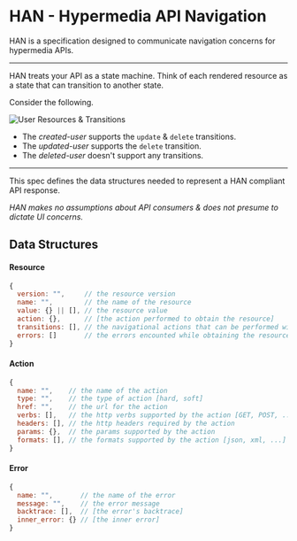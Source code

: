 # HAN - Hypermedia API Navigation

HAN is a specification designed to communicate navigation concerns for hypermedia APIs.

---

HAN treats your API as a state machine.
Think of each rendered resource as a state that can transition to another state.

Consider the following.

![User Resources & Transitions](https://raw2.github.com/hopsoft/han/master/user-example.png)

* The *created-user* supports the `update` & `delete` transitions.
* The *updated-user* supports the `delete` transition.
* The *deleted-user* doesn't support any transitions.

---

This spec defines the data structures needed to represent a HAN compliant API response.

*HAN makes no assumptions about API consumers & does not presume to dictate UI concerns.*

## Data Structures

#### Resource

```javascript
{
  version: "",     // the resource version
  name: "",        // the name of the resource
  value: {} || [], // the resource value
  action: {},      // [the action performed to obtain the resource]
  transitions: [], // the navigational actions that can be performed with the resource
  errors: []       // the errors encounted while obtaining the resource
}
```

#### Action

```javascript
{
  name: "",    // the name of the action
  type: "",    // the type of action [hard, soft]
  href: "",    // the url for the action
  verbs: [],   // the http verbs supported by the action [GET, POST, ...]
  headers: [], // the http headers required by the action
  params: {},  // the params supported by the action
  formats: [], // the formats supported by the action [json, xml, ...]
}
```

#### Error

```javascript
{
  name: "",       // the name of the error
  message: "",    // the error message
  backtrace: [],  // [the error's backtrace]
  inner_error: {} // [the inner error]
}
```
